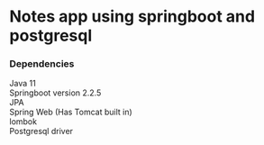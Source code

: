 # Notes app using springboot and postgresql 

### Dependencies
Java 11 \
Springboot version 2.2.5 \
JPA \
Spring Web (Has Tomcat built in) \
lombok \
Postgresql driver
